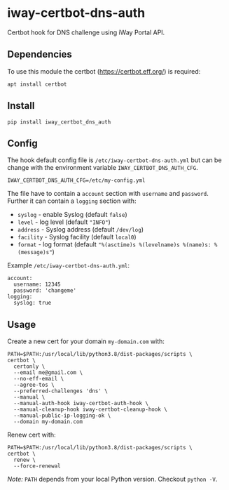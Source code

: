 # iway-certbot-dns-auth

Certbot hook for DNS challenge using iWay Portal API.

## Dependencies

To use this module the certbot (https://certbot.eff.org/) is required:

    apt install certbot

## Install

    pip install iway_certbot_dns_auth

## Config

The hook default config file is `/etc/iway-certbot-dns-auth.yml` but can be change with the
environment variable `IWAY_CERTBOT_DNS_AUTH_CFG`.

    IWAY_CERTBOT_DNS_AUTH_CFG=/etc/my-config.yml

The file have to contain a `account` section with `username` and `password`. Further it can
contain a `logging` section with:

- `syslog` - enable Syslog (default `false`)
- `level` - log level (default `"INFO"`)
- `address` - Syslog address (default `/dev/log`)
- `facility` - Syslog facility (default `local0`)
- `format` - log format (default `"%(asctime)s %(levelname)s %(name)s: %(message)s"`)

Example `/etc/iway-certbot-dns-auth.yml`:

    account:
      username: 12345
      password: 'changeme'
    logging:
      syslog: true

## Usage

Create a new cert for your domain `my-domain.com` with:

    PATH=$PATH:/usr/local/lib/python3.8/dist-packages/scripts \
    certbot \
      certonly \
      --email me@gmail.com \
      --no-eff-email \
      --agree-tos \
      --preferred-challenges 'dns' \
      --manual \
      --manual-auth-hook iway-certbot-auth-hook \
      --manual-cleanup-hook iway-certbot-cleanup-hook \
      --manual-public-ip-logging-ok \
      --domain my-domain.com

Renew cert with:

    PATH=$PATH:/usr/local/lib/python3.8/dist-packages/scripts \
    certbot \
      renew \
      --force-renewal

_Note:_ `PATH` depends from your local Python version. Checkout `python -V`.
